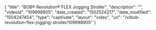 {
    "title": "BOB&reg; Revolution&reg; FLEX Jogging Stroller",
    "description": "",
    "videoid": "109998905",
    "date_created": "1502524217",
    "date_modified": "1504247454",
    "type": "captivate",
    "layout": "video",
    "url": "\/v\/bob-revolution-flex-jogging-stroller\/109998905"
}